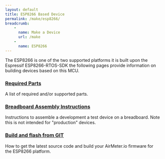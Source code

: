 ```yaml
---
layout: default
title: ESP8266 Based Device
permalink: /make/esp8266/
breadcrumb:
    - 
      name: Make a Device
      url: /make
    - 
      name: ESP8266
---
```


The ESP8266 is one of the two supported platforms it is built upon the Espressif ESP8266-RTOS-SDK the following pages provide information on building devices based on this MCU.

### [Required Parts](/make/esp8266/parts)
A list of required and/or supported parts.


### [Breadboard Assembly Instructions](/make/esp8266/breadboard_assembly)
Instructions to assemble a development a test device on a breadboard. Note this is not intended for "production" devices.

### [Build and flash from GIT](/make/esp8266/firmware_build)
How to get the latest source code and build your AirMeter.io firmware for the ESP8266 platform.



